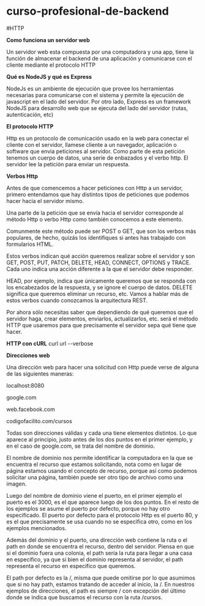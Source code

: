 # curso-profesional-de-backend

#HTTP

**Como funciona un servidor web**

Un servidor web esta compuesta por una computadora y una app, tiene la función de almacenar el backend de una aplicación y comunicarse con el cliente mediante el protocolo HTTP

**Qué es NodeJS y qué es Express**

NodeJs es un ambiente de ejecución que provee los herramientas necesarias para comunicarse con el sistema y permite la ejecución de javascript en el lado del servidor. Por otro lado, Express es un framework NodeJS para desarrollo web que se ejecuta del lado del servidor (rutas, autenticación, etc)

**El protocolo HTTP**

Http es un protocolo de comunicación usado en la web para conectar el cliente con el servidor, llamese cliente a un navegador, aplicación o software que envia peticiones al servidor. Como parte de esta petición tenemos un cuerpo de datos, una serie de enbazados y el verbo http. El servidor lee la petición para enviar un respuesta.

**Verbos Http**

Antes de que comencemos a hacer peticiones con Http a un servidor, primero entendamos que hay distintos tipos de peticiones que podemos hacer hacia el servidor mismo.

Una parte de la petición que se envía hacia el servidor corresponde al método Http o verbo Http como también conocemos a este elemento.

Comunmente este método puede ser POST o GET, que son los verbos más populares, de hecho, quizás los identifiques si antes has trabajado con formularios HTML.

Estos verbos indican qué acción queremos realizar sobre el servidor y son GET, POST, PUT, PATCH, DELETE, HEAD, CONNECT, OPTIONS y TRACE. Cada uno indica una acción diferente a la que el servidor debe responder.

HEAD, por ejemplo, indica que únicamente queremos que se responda con los encabezados de la respuesta, y se ignore el cuerpo de datos. DELETE significa que queremos eliminar un recurso, etc. Vamos a hablar más de estos verbos cuando conozcamos la arquitectura REST.

Por ahora sólo necesitas saber que dependiendo de qué queremos que el servidor haga, crear elementos, enviarlos, actualizarlos, etc. será el método HTTP que usaremos para que precisamente el servidor sepa qué tiene que hacer.

**HTTP con cURL**
curl url --verbose

**Direcciones web**

Una dirección web para hacer una solicitud con Http puede verse de alguna de las siguientes maneras:

localhost:8080

google.com

web.facebook.com

codigofacilito.com/cursos

Todas son direcciones válidas y cada una tiene elementos distintos. Lo que aparece al principio, justo antes de los dos puntos en el primer ejemplo, y en el caso de google.com, se trata del nombre de dominio.

El nombre de dominio nos permite identificar la computadora en la que se encuentra el recurso que estamos solicitando, nota como en lugar de página estamos usando el concepto de recurso, porque así como podemos solicitar una página, también puede ser otro tipo de archivo como una imagen.

Luego del nombre de dominio viene el puerto, en el primer ejemplo el puerto es el 3000, es el que aparece luego de los dos puntos. En el resto de los ejemplos se asume el puerto por defecto, porque no hay otro especificado. El puerto por defecto para el protocolo Http es el puerto 80, y es el que precisamente se usa cuando no se especifica otro, como en los ejemplos mencionados.

Además del dominio y el puerto, una dirección web contiene la ruta o el path en donde se encuentra el recurso, dentro del servidor. Piensa en que si el dominio fuera una colonia, el path sería la ruta para llegar a una casa en específico, ya que si bien el dominio representa al servidor, el path representa el recurso en específico que queremos.

El path por defecto es la /, misma que puede omitirse por lo que asumimos que si no hay path, estamos tratando de acceder al inicio, la /. En nuestros ejemplos de direcciones, el path es siempre / con excepción del último donde se indica que buscamos el recurso con la ruta /cursos.